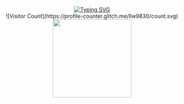 <div align="center">
  
  <!-- dynamic typing effect 动态打字效果 -->
  <div align="center">
    <a href="https://blog.sunguoqi.com/">
      <img src="https://readme-typing-svg.demolab.com?font=Fira+Code&pause=1000&width=435&lines=console.log(Hello%2C%20World!);雷吼啊!&center=true&size=27" alt="Typing SVG" />
    </a>
  </div>

  <!-- knock code pictures 敲代码的图片 -->
<!--   <img src="https://cdn.jsdelivr.net/gh/sun0225SUN/sun0225SUN/assets/images/coding.gif" /><br> -->

  <!-- profile logo 个人资料徽标 -->
  <div align="center">
    <!-- visitor statistics logo 访客数统计徽标 -->
   ![Visitor Count](https://profile-counter.glitch.me/llw9830/count.svg)
  </div>

   <div>
     <!--   不背单词数据    -->
     <img align="center" height='205px' src="https://stat.leftover.cn/bbdc?userId=76874903&nickname=llw9830&hide_border=true" />
     <!--   代码比例    -->
<!--      <img align="center" height='180px'  src="https://github-readme-stats.leftover.cn/api/top-langs/?username=llw9830&layout=compact" /> -->
     <!--   github数据    -->
<!--      <img align="center" height='180px' src="https://github-readme-stats.leftover.cn/api?username=llw9830&show_icons=true&theme=gruvbox&hide_border=true" />   -->
 </div>

</div>

